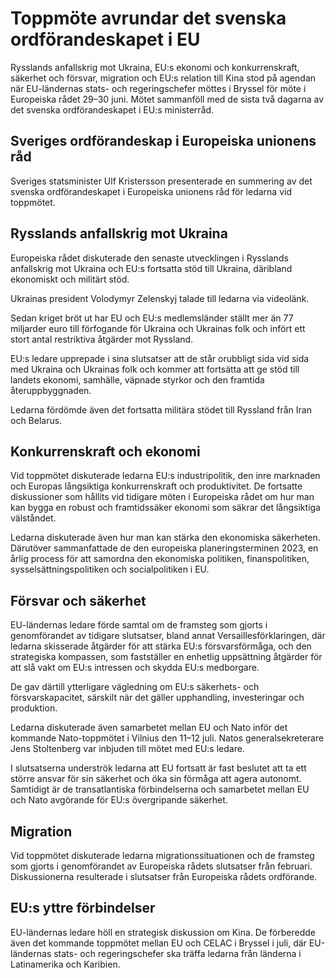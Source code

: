 # Toppmöte avrundar det svenska ordförandeskapet i EU

Rysslands anfallskrig mot Ukraina, EU:s ekonomi och konkurrenskraft, säkerhet och försvar, migration och EU:s relation till Kina stod på agendan när EU\-ländernas stats\- och regeringschefer möttes i Bryssel för möte i Europeiska rådet 29–30 juni. Mötet sammanföll med de sista två dagarna av det svenska ordförandeskapet i EU:s ministerråd.


## Sveriges ordförandeskap i Europeiska unionens råd

Sveriges statsminister Ulf Kristersson presenterade en summering av det svenska ordförandeskapet i Europeiska unionens råd för ledarna vid toppmötet.

## Rysslands anfallskrig mot Ukraina

Europeiska rådet diskuterade den senaste utvecklingen i Rysslands anfallskrig mot Ukraina och EU:s fortsatta stöd till Ukraina, däribland ekonomiskt och militärt stöd.

Ukrainas president Volodymyr Zelenskyj talade till ledarna via videolänk.

Sedan kriget bröt ut har EU och EU:s medlemsländer ställt mer än 77 miljarder euro till förfogande för Ukraina och Ukrainas folk och infört ett stort antal restriktiva åtgärder mot Ryssland.

EU:s ledare upprepade i sina slutsatser att de står orubbligt sida vid sida med Ukraina och Ukrainas folk och kommer att fortsätta att ge stöd till landets ekonomi, samhälle, väpnade styrkor och den framtida återuppbyggnaden.

Ledarna fördömde även det fortsatta militära stödet till Ryssland från Iran och Belarus.

## Konkurrenskraft och ekonomi

Vid toppmötet diskuterade ledarna EU:s industripolitik, den inre marknaden och Europas långsiktiga konkurrenskraft och produktivitet. De fortsatte diskussioner som hållits vid tidigare möten i Europeiska rådet om hur man kan bygga en robust och framtidssäker ekonomi som säkrar det långsiktiga välståndet.

Ledarna diskuterade även hur man kan stärka den ekonomiska säkerheten. Därutöver sammanfattade de den europeiska planeringsterminen 2023, en årlig process för att samordna den ekonomiska politiken, finanspolitiken, sysselsättningspolitiken och socialpolitiken i EU.

## Försvar och säkerhet

EU\-ländernas ledare förde samtal om de framsteg som gjorts i genomförandet av tidigare slutsatser, bland annat Versaillesförklaringen, där ledarna skisserade åtgärder för att stärka EU:s försvarsförmåga, och den strategiska kompassen, som fastställer en enhetlig uppsättning åtgärder för att slå vakt om EU:s intressen och skydda EU:s medborgare.

De gav därtill ytterligare vägledning om EU:s säkerhets\- och försvarskapacitet, särskilt när det gäller upphandling, investeringar och produktion.

Ledarna diskuterade även samarbetet mellan EU och Nato inför det kommande Nato\-toppmötet i Vilnius den 11–12 juli. Natos generalsekreterare Jens Stoltenberg var inbjuden till mötet med EU:s ledare.

I slutsatserna underströk ledarna att EU fortsatt är fast beslutet att ta ett större ansvar för sin säkerhet och öka sin förmåga att agera autonomt. Samtidigt är de transatlantiska förbindelserna och samarbetet mellan EU och Nato avgörande för EU:s övergripande säkerhet.

## Migration

Vid toppmötet diskuterade ledarna migrationssituationen och de framsteg som gjorts i genomförandet av Europeiska rådets slutsatser från februari. Diskussionerna resulterade i slutsatser från Europeiska rådets ordförande.

## EU:s yttre förbindelser

EU\-ländernas ledare höll en strategisk diskussion om Kina. De förberedde även det kommande toppmötet mellan EU och CELAC i Bryssel i juli, där EU\-ländernas stats\- och regeringschefer ska träffa ledarna från länderna i Latinamerika och Karibien.
